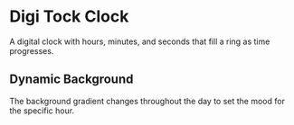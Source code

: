 # Digi Tock Clock

A digital clock with hours, minutes, and seconds that fill a ring as time progresses.

## Dynamic Background

The background gradient changes throughout the day to set the mood for the specific hour.

